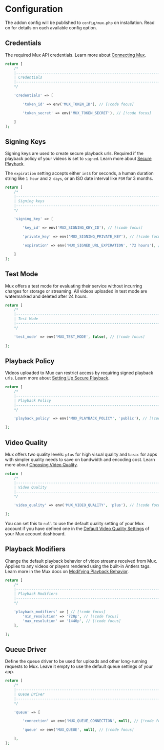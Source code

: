 # Configuration

The addon config will be published to `config/mux.php` on installation. Read on
for details on each available config option.

## Credentials

The required Mux API credentials. Learn more about [Connecting Mux](/connecting-mux).

```php
return [
    /*
    |--------------------------------------------------------------------------
    | Credentials
    |--------------------------------------------------------------------------
    */

    'credentials' => [

        'token_id' => env('MUX_TOKEN_ID'), // [!code focus]

        'token_secret' => env('MUX_TOKEN_SECRET'), // [!code focus]

    ]
];
```

## Signing Keys

Signing keys are used to create secure playback urls. Required if the playback
policy of your videos is set to `signed`. Learn more about [Secure Playback](/secure-playback).

The `expiration` setting accepts either `int`s for seconds, a human duration string
like `1 hour` and `2 days`, or an ISO date interval like `P3M` for 3 months.

```php
return [
    /*
    |--------------------------------------------------------------------------
    | Signing keys
    |--------------------------------------------------------------------------
    */

    'signing_key' => [

        'key_id' => env('MUX_SIGNING_KEY_ID'), // [!code focus]

        'private_key' => env('MUX_SIGNING_PRIVATE_KEY'), // [!code focus]

        'expiration' => env('MUX_SIGNED_URL_EXPIRATION', '72 hours'), // [!code focus]

    ]
];
```

## Test Mode

Mux offers a test mode for evaluating their service without incurring charges for storage or streaming.
All videos uploaded in test mode are watermarked and deleted after 24 hours.

```php
return [
    /*
    |--------------------------------------------------------------------------
    | Test Mode
    |--------------------------------------------------------------------------
    */

    'test_mode' => env('MUX_TEST_MODE', false), // [!code focus]
    
];
```

## Playback Policy

Videos uploaded to Mux can restrict access by requiring signed playback urls.
Learn more about [Setting Up Secure Playback](/secure-playback).

```php
return [
    /*
    |--------------------------------------------------------------------------
    | Playback Policy
    |--------------------------------------------------------------------------
    */

    'playback_policy' => env('MUX_PLAYBACK_POLICY', 'public'), // [!code focus]

];
```

## Video Quality

Mux offers two quality levels: `plus` for high visual quality and `basic` for apps with simpler
quality needs to save on bandwidth and encoding cost. Learn more about
[Choosing Video Quality](https://docs.mux.com/guides/use-video-quality-levels).

```php
return [
    /*
    |--------------------------------------------------------------------------
    | Video Quality
    |--------------------------------------------------------------------------
    */

    'video_quality' => env('MUX_VIDEO_QUALITY', 'plus'), // [!code focus]

];
```

You can set this to `null` to use the default quality setting of your Mux account if you have
defined one in the [Default Video Quality Settings](https://dashboard.mux.com/organizations/59g3uj/settings/video-quality)
of your Mux account dashboard.

## Playback Modifiers

Change the default playback behavior of video streams received from Mux.
Applies to any videos or players rendered using the built-in Antlers tags.
Learn more in the Mux docs on [Modifying Playback Behavior](https://docs.mux.com/guides/modify-playback-behavior).

```php
return [
    /*
    |--------------------------------------------------------------------------
    | Playback Modifiers
    |--------------------------------------------------------------------------
    */

    'playback_modifiers' => [ // [!code focus]
        'min_resolution' => '720p', // [!code focus]
        'max_resolution' => '1440p', // [!code focus]
    ],

];
```

## Queue Driver

Define the queue driver to be used for uploads and other long-running requests to Mux.
Leave it empty to use the default queue settings of your app.

```php
return [
    /*
    |--------------------------------------------------------------------------
    | Queue Driver
    |--------------------------------------------------------------------------
    */

    'queue' => [

        'connection' => env('MUX_QUEUE_CONNECTION', null), // [!code focus]

        'queue' => env('MUX_QUEUE', null), // [!code focus]

    ],
];
```
